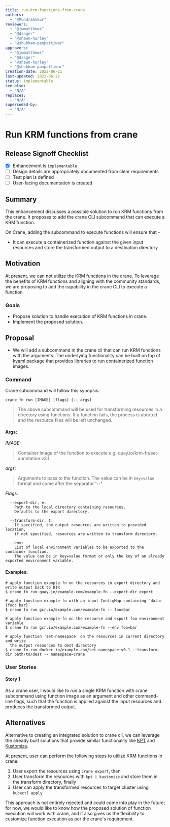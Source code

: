 ```yaml
---
title: run-krm-functions-from-crane
authors:
  - "@MundraAnkur"
reviewers:
  - "@jwmatthews" 
  - "@dzager"
  - "@shawn-hurley"
  - "@shubham-pampattiwar"
approvers:
  - "@jwmatthews" 
  - "@dzager"
  - "@shawn-hurley"
  - "@shubham-pampattiwar"
creation-date: 2022-06-21
last-updated: 2022-06-21
status: implementable
see-also:
  - "N/A"  
replaces:
  - "N/A"
superseded-by:
  - "N/A"
---
```


# Run KRM functions from crane

## Release Signoff Checklist

- [X] Enhancement is `implementable`
- [ ] Design details are appropriately documented from clear requirements
- [ ] Test plan is defined
- [ ] User-facing documentation is created

## Summary
This enhancement discusses a possible solution to run KRM functions from the crane. It proposes to add the crane CLI subcommand that can execute a KRM function.

On Crane, adding the subcommand to execute functions will ensure that -
- It can execute a containerized function against the given input resources and store the transformed output to a destination directory

## Motivation
At present, we can not utilize the KRM functions in the crane. To leverage the benefits of KRM functions and aligning with the community standards, we are proposing to add the capability in the crane CLI to execute a function. 

### Goals

- Propose solution to handle execution of KRM functions in crane.
- Implement the proposed solution.
 

## Proposal
- We will add a subcommand in the crane cli that can run KRM functions with the arguments. The underlying functionality can be built on top of [kyaml](https://pkg.go.dev/sigs.k8s.io/kustomize/kyaml) package that provides libraries to run containerized function images.

### Command
Crane subcommand will follow this synopsis:
```
crane fn run [IMAGE] [flags] [-- args]
```
> The above subcommand will be used for transforming resources in a directory using functions. If a function fails, the process is aborted and the resource files will be left unchanged.
 
#### Args:
  *IMAGE:*
>	Container image of the function to execute e.g. quay.io/krm-fn/set-annotation:v3.1.
	
  *args:*
>	Arguments to pass to the function. The value can be in `key=value` format and come after the separator **'--'**

  *Flags:*
>

	  --export-dir, e:
	  	Path to the local directory containing resources. 
		Defaults to the export directory.
  	
	  --transform-dir, t:
		If specified, the output resources are written to provided location,
		if not specified, resources are written to transform directory.
		
	  --env:
		List of local environment variables to be exported to the container function.
		The value can be in key=value format or only the key of an already exported environment variable.
		
#### Examples:

```
# apply function example-fn on the resources in export directory and write output back to DIR
$ crane fn run quay.io/example.com/example-fn --export-dir export
```

```
# apply function example-fn with an input ConfigMap containing `data: {foo: bar}`
$ crane fn run gcr.io/example.com/example-fn -- foo=bar
```

```
# apply function example-fn on the resource and export foo environment variable
$ crane fn run gcr.io/example.com/example-fn --env foo=bar
```

```
# apply function 'set-namespace' on the resources in current directory and write
  the output resources to dest directory
$ crane fn run docker.io/example.com/set-namespace:v0.1 --transform-dir path/to/dest -- namespace=crane
```

### User Stories

#### Story 1
As a crane user, I would like to run a single KRM function with crane subcommand using function image as an argument and other command-line flags, such that the function is applied against the input resources and produces the transformed output. 


## Alternatives
Alternative to creating an integrated solution to crane cli, we can leverage the already built solutions that provide similar functionality like [KPT](https://github.com/GoogleContainerTools/kpt) and [Kustomize](https://github.com/kubernetes-sigs/kustomize).

At present, user can perform the following steps to utilize KRM functions in crane:
 1. User export the resources using `crane export`, then 
 2. User transform the resources with `kpt | kustomize`  and store them in the transform directory, finally
 3. User can apply the transformed resources to target cluster using ```kubectl apply```
  
This approach is not entirely rejected and could come into play in the future; for now, we would like to know how the proposed solution of function execution will work with crane, and it also gives us the flexibility to customize function execution as per the crane's requirement.
